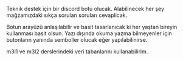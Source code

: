 Teknik destek için bir discord botu olucak.
Alabilinecek her şey mağzamızdaki sıkça sorulan soruları cevaplicak.

Botun arayüzü anlaşılabilir ve basit tasarlanıcak ki her yaştan bireyin kullanması basit olsun.
Yazı dışında okuma yazma bilmeyenler için butonların yanında semboller olucak eğer yapılabilinirse.


m3l1 ve m3l2 derslerindeki veri tabanlarını kullanabilirim.
